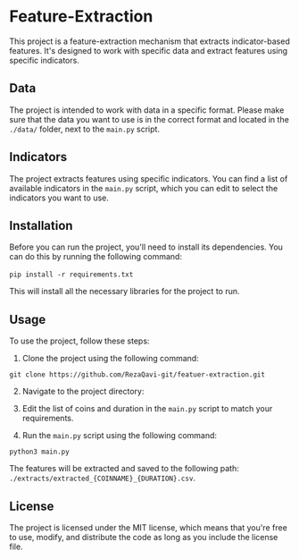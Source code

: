 # Feature-Extraction

This project is a feature-extraction mechanism that extracts indicator-based features. It's designed to work with specific data and extract features using specific indicators.

## Data

The project is intended to work with data in a specific format. Please make sure that the data you want to use is in the correct format and located in the `./data/` folder, next to the `main.py` script.

## Indicators

The project extracts features using specific indicators. You can find a list of available indicators in the `main.py` script, which you can edit to select the indicators you want to use.

## Installation

Before you can run the project, you'll need to install its dependencies. You can do this by running the following command:

‍‍```pip install -r requirements.txt```

This will install all the necessary libraries for the project to run.

## Usage

To use the project, follow these steps:

1. Clone the project using the following command:

``git clone https://github.com/RezaQavi-git/featuer-extraction.git``

2. Navigate to the project directory:

3. Edit the list of coins and duration in the `main.py` script to match your requirements.

4. Run the `main.py` script using the following command:

``python3 main.py``


The features will be extracted and saved to the following path: `./extracts/extracted_{COINNAME}_{DURATION}.csv`.

## License

The project is licensed under the MIT license, which means that you're free to use, modify, and distribute the code as long as you include the license file.
